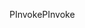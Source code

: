 <span data-ttu-id="4f8ef-101">PInvoke</span><span class="sxs-lookup"><span data-stu-id="4f8ef-101">PInvoke</span></span>